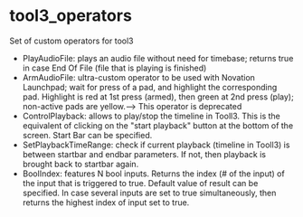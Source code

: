 # tool3_operators
Set of custom operators for tool3
- PlayAudioFile: plays an audio file without need for timebase; returns true in case End Of File (file that is playing is finished)
- ArmAudioFile: ultra-custom operator to be used with Novation Launchpad; wait for press of a pad, and highlight the corresponding pad. Highlight is red at 1st press (armed), then green at 2nd press (play); non-active pads are yellow.--> This operator is deprecated
- ControlPlayback: allows to play/stop the timeline in Tooll3. This is the equivalent of clicking on the "start playback" button at the bottom of the screen. Start Bar can be specified.
- SetPlaybackTimeRange: check if current playback (timeline in Tooll3) is between startbar and endbar parameters. If not, then playback is brought back to startbar again.
- BoolIndex: features N bool inputs. Returns the index (# of the input) of the input that is triggered to true. Default value of result can be specified. In case several inputs are set to true simultaneously, then returns the highest index of input set to true.
